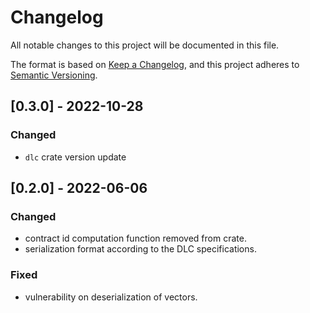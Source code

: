 # Changelog
All notable changes to this project will be documented in this file.

The format is based on [Keep a Changelog](https://keepachangelog.com/en/1.0.0/),
and this project adheres to [Semantic Versioning](https://semver.org/spec/v2.0.0.html).

## [0.3.0] - 2022-10-28

### Changed
- `dlc` crate version update

## [0.2.0] - 2022-06-06

### Changed
- contract id computation function removed from crate.
- serialization format according to the DLC specifications.

### Fixed
- vulnerability on deserialization of vectors.
